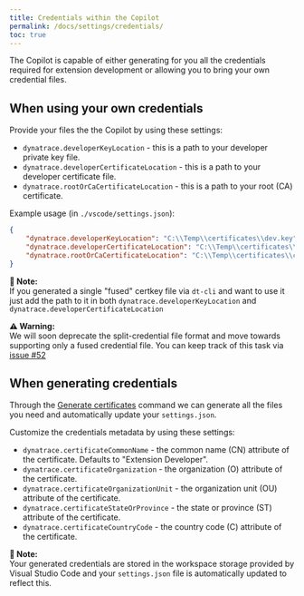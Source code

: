 ```yaml
---
title: Credentials within the Copilot
permalink: /docs/settings/credentials/
toc: true
---
```


The Copilot is capable of either generating for you all the credentials required for extension
development or allowing you to bring your own credential files.

## When using your own credentials

Provide your files the the Copilot by using these settings:
- `dynatrace.developerKeyLocation` - this is a path to your developer private key file.
- `dynatrace.developerCertificateLocation` - this is a path to your developer certificate file.
- `dynatrace.rootOrCaCertificateLocation` - this is a path to your root (CA) certificate.

Example usage (in `./vscode/settings.json`):

```json
{
    "dynatrace.developerKeyLocation": "C:\\Temp\\certificates\\dev.key",
    "dynatrace.developerCertificateLocation": "C:\\Temp\\certificates\\dev.pem",
    "dynatrace.rootOrCaCertificateLocation": "C:\\Temp\\certificates\\ca.pem"
}
```

<p class="notice--info">
    <strong>📝 Note:</strong>
    <br/>
    If you generated a single "fused" certkey file via <code>dt-cli</code> and want to use it
    just add the path to it in both <code>dynatrace.developerKeyLocation</code> and
    <code>dynatrace.developerCertificateLocation</code>
</p>

<p class="notice--warning">
    <strong>⚠️ Warning:</strong>
    <br/>
    We will soon deprecate the split-credential file format and move towards supporting only
    a fused credential file. You can keep track of this task via
    <a href="https://github.com/dynatrace-extensions/dynatrace-extensions-copilot/issues/52">
        issue #52
    </a>
</p>

## When generating credentials

Through the [Generate certificates](/dynatrace-extensions-copilot/docs/cmd/generate-certificates)
command we can generate all the files you need and automatically update your `settings.json`.

Customize the credentials metadata by using these settings:
- `dynatrace.certificateCommonName` - the common name (CN) attribute of the certificate. 
  Defaults to "Extension Developer".
- `dynatrace.certificateOrganization` - the organization (O) attribute of the certificate.
- `dynatrace.certificateOrganizationUnit` - the organization unit (OU) attribute of the 
  certificate.
- `dynatrace.certificateStateOrProvince` - the state or province (ST) attribute of the 
  certificate.
- `dynatrace.certificateCountryCode` - the country code (C) attribute of the certificate.

<p class="notice--info">
    <strong>📝 Note:</strong>
    <br/>
    Your generated credentials are stored in the workspace storage provided by Visual Studio
    Code and your <code>settings.json</code> file is automatically updated to reflect this.
</p>